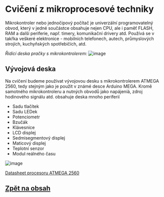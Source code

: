# Cvičení z mikroprocesové techniky

Mikrokontroler nebo jednočipový počítač je univerzální programovatelný obvod, který v jedné součástce obsahuje nejen CPU, ale i paměť FLASH, RAM a další periferie, např. timery, komunikační drivery atd. 
Používá se v takřka veškeré elektronice - mobilních telefonech, autech, průmyslových strojích, kuchyňských spotřebičích, atd.

*Řidící deska pračky s mikrokontrolerem:*
![image](https://github.com/user-attachments/assets/4ddd435f-bf11-4394-ab2c-6a4da0eba87a)



## Vývojová deska
Na cvičení budeme používat vývojovou desku s mikrokontrolerem ATMEGA 2560, tedy stejným jako je použit v známé desce Arduino MEGA. 
Kromě samotného mikrokontroleru a nutných obvodů jako napájeníá, zdroj hodinového signálu atd. obsahuje deska mnoho periferií
- Sadu tlačítek
- Sadu LEDek
- Potenciometr
- Bzučák
- Klávesnice
- LCD displej 
- Sedmisegmentový displej
- Maticový displej
- Teplotní senzor
- Modul reálného času

![image](https://github.com/user-attachments/assets/de16f7ad-a684-4414-b524-4fa95ec349ab)

[Datasheet procesoru ATMEGA 2560](README.md)

## [Zpět na obsah](MIT/files/Atmel-AVR-2560_datasheet.pdf)
